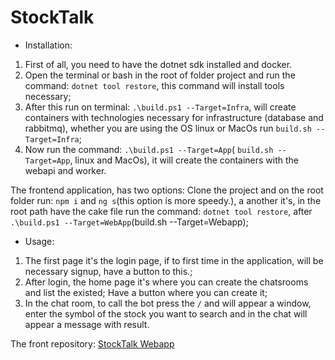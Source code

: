 <h1>StockTalk</h1>

- Installation:

1. First of all, you need to have the dotnet sdk installed and docker.
2. Open the terminal or bash in the root of folder project and run the command: `dotnet tool restore`, this command will install tools necessary;
3. After this run on terminal: `.\build.ps1 --Target=Infra`, will create containers with technologies necessary for infrastructure (database and rabbitmq), whether you are using the OS linux or MacOs run `build.sh --Target=Infra`;
4. Now run the command: `.\build.ps1 --Target=App`( `build.sh --Target=App`, linux and MacOs), it will create the containers with the webapi and worker.

The frontend application, has two options: Clone the project and on the root folder run: `npm i` and `ng s`(this option is more speedy.), a another it's, in the root path have the cake file run the command: `dotnet tool restore`, after `.\build.ps1 --Target=WebApp`(build.sh --Target=Webapp);

- Usage:
1. The first page it's the login page, if to first time in the application, will be necessary signup, have a button to this.;
2. After login, the home page it's where you can create the chatsrooms and list the existed; Have a button where you can create it;
3. In the chat room, to call the bot press the `/` and will appear a window, enter the symbol of the stock you want to search and in the chat will appear a message with result.

The front repository: [StockTalk Webapp](https://github.com/daviholandas/stocktalk.app.git)

